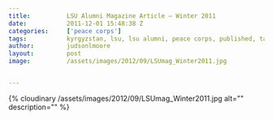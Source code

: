 ```yaml
---
title:			LSU Alumni Magazine Article – Winter 2011
date:			2011-12-01 15:48:38 Z
categories:		['peace corps']
tags:			kyrgyzstan, lsu, lsu alumni, peace corps, published, talas
author:			judsonlmoore
layout:			post
image:			/assets/images/2012/09/LSUmag_Winter2011.jpg


---
```


{% cloudinary /assets/images/2012/09/LSUmag_Winter2011.jpg alt="" description="" %}